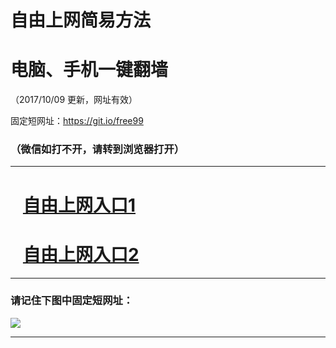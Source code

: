 ﻿# 自由上网简易方法

# 电脑、手机一键翻墙

（2017/10/09 更新，网址有效）

固定短网址：https://git.io/free99

### （微信如打不开，请转到浏览器打开）


***





# &nbsp;&nbsp; <a href="http://ft1310413059.fwq-tz-1001.info/fwqtz01.html?t=10090019375 " target="_blank">自由上网入口1</a>
# &nbsp;&nbsp; <a href="http://ft282358888.fwq-tz-1002.info/fwqtz02.html?t=1009001331 " target="_blank">自由上网入口2</a>
***

### 请记住下图中固定短网址：

<img src="https://s3-us-west-2.amazonaws.com/fwq-1001/yjfq-20170905okok.png" /> 


***

